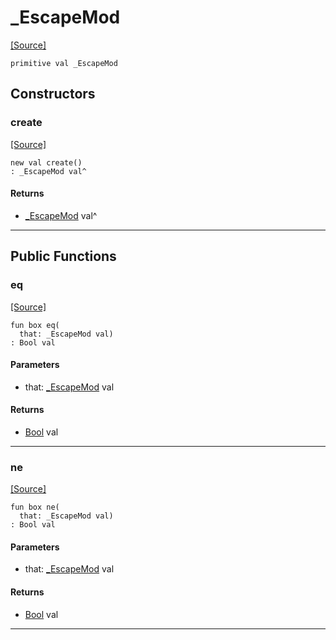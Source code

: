 # _EscapeMod
<span class="source-link">[[Source]](src/term/ansi_term.md#L-0-15)</span>
```pony
primitive val _EscapeMod
```

## Constructors

### create
<span class="source-link">[[Source]](src/term/ansi_term.md#L-0-15)</span>


```pony
new val create()
: _EscapeMod val^
```

#### Returns

* [_EscapeMod](term-_EscapeMod.md) val^

---

## Public Functions

### eq
<span class="source-link">[[Source]](src/term/ansi_term.md#L-0-17)</span>


```pony
fun box eq(
  that: _EscapeMod val)
: Bool val
```
#### Parameters

*   that: [_EscapeMod](term-_EscapeMod.md) val

#### Returns

* [Bool](builtin-Bool.md) val

---

### ne
<span class="source-link">[[Source]](src/term/ansi_term.md#L-0-17)</span>


```pony
fun box ne(
  that: _EscapeMod val)
: Bool val
```
#### Parameters

*   that: [_EscapeMod](term-_EscapeMod.md) val

#### Returns

* [Bool](builtin-Bool.md) val

---

